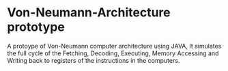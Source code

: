 # Von-Neumann-Architecture prototype

A protoype of Von-Neumann computer architecture using JAVA, It simulates the full cycle of the Fetching, Decoding, Executing, Memory Accessing and Writing back to registers of the instructions in the computers.
